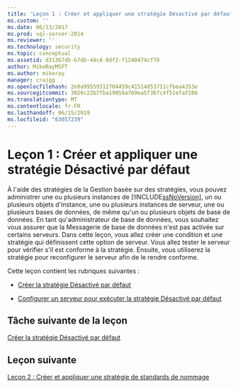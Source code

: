 ```yaml
---
title: 'Leçon 1 : Créer et appliquer une stratégie Désactivé par défaut | Microsoft Docs'
ms.custom: ''
ms.date: 06/13/2017
ms.prod: sql-server-2014
ms.reviewer: ''
ms.technology: security
ms.topic: conceptual
ms.assetid: d31367db-b7db-44c4-8df2-f1240474cf78
author: MikeRayMSFT
ms.author: mikeray
manager: craigg
ms.openlocfilehash: 2e0a99559312704459c41514d53711cfbea4353e
ms.sourcegitcommit: 3026c22b7fba19059a769ea5f367c4f51efaf286
ms.translationtype: MT
ms.contentlocale: fr-FR
ms.lasthandoff: 06/15/2019
ms.locfileid: "63057239"
---
```

# <a name="lesson-1-create-and-apply-an-off-by-default-policy"></a>Leçon 1 : Créer et appliquer une stratégie Désactivé par défaut
  À l'aide des stratégies de la Gestion basée sur des stratégies, vous pouvez administrer une ou plusieurs instances de [!INCLUDE[ssNoVersion](../../includes/ssnoversion-md.md)], un ou plusieurs objets d'instance, une ou plusieurs instances de serveur, une ou plusieurs bases de données, de même qu'un ou plusieurs objets de base de données. En tant qu'administrateur de base de données, vous souhaitez vous assurer que la Messagerie de base de données n'est pas activée sur certains serveurs. Dans cette leçon, vous allez créer une condition et une stratégie qui définissent cette option de serveur. Vous allez tester le serveur pour vérifier s'il est conforme à la stratégie. Ensuite, vous utiliserez la stratégie pour reconfigurer le serveur afin de le rendre conforme.  
  
 Cette leçon contient les rubriques suivantes :  
  
-   [Créer la stratégie Désactivé par défaut](lesson-1-1-create-the-off-by-default-policy.md)  
  
-   [Configurer un serveur pour exécuter la stratégie Désactivé par défaut](lesson-1-2-configure-a-server-to-run-the-off-by-default-policy.md)  
  
## <a name="next-task-in-lesson"></a>Tâche suivante de la leçon  
 [Créer la stratégie Désactivé par défaut](lesson-1-1-create-the-off-by-default-policy.md)  
  
## <a name="next-lesson"></a>Leçon suivante  
 [Leçon 2 : Créer et appliquer une stratégie de standards de nommage](lesson-2-create-and-apply-a-naming-standards-policy.md)  
  
  
